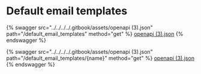 # Default email templates

{% swagger src="../../../../.gitbook/assets/openapi (3).json" path="/default_email_templates" method="get" %}
[openapi (3).json](<../../../../.gitbook/assets/openapi (3).json>)
{% endswagger %}

{% swagger src="../../../../.gitbook/assets/openapi (3).json" path="/default_email_templates/{name}" method="get" %}
[openapi (3).json](<../../../../.gitbook/assets/openapi (3).json>)
{% endswagger %}
